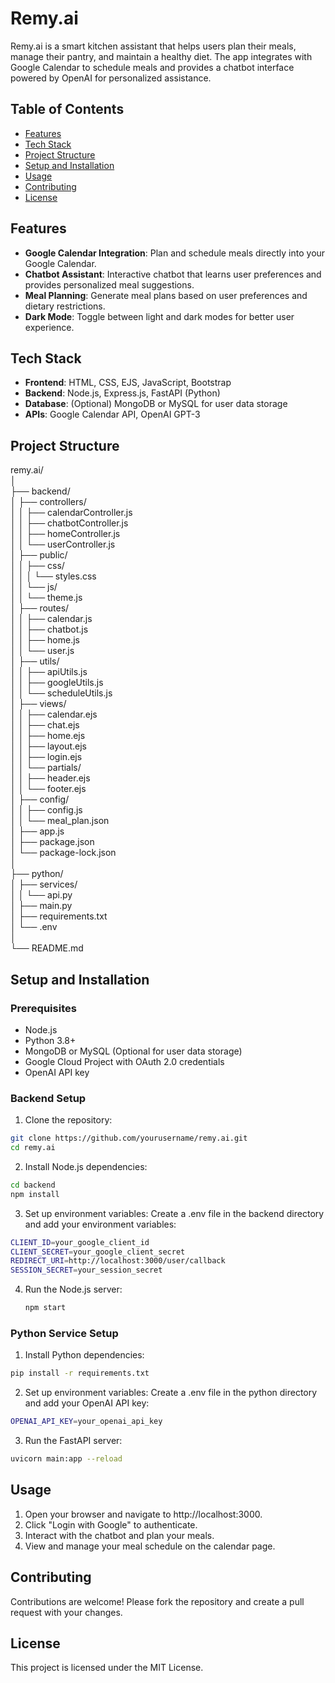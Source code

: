 # Remy.ai

Remy.ai is a smart kitchen assistant that helps users plan their meals, manage their pantry, and maintain a healthy diet. The app integrates with Google Calendar to schedule meals and provides a chatbot interface powered by OpenAI for personalized assistance.

## Table of Contents

- [Features](#features)
- [Tech Stack](#tech-stack)
- [Project Structure](#project-structure)
- [Setup and Installation](#setup-and-installation)
- [Usage](#usage)
- [Contributing](#contributing)
- [License](#license)

## Features

- **Google Calendar Integration**: Plan and schedule meals directly into your Google Calendar.
- **Chatbot Assistant**: Interactive chatbot that learns user preferences and provides personalized meal suggestions.
- **Meal Planning**: Generate meal plans based on user preferences and dietary restrictions.
- **Dark Mode**: Toggle between light and dark modes for better user experience.

## Tech Stack

- **Frontend**: HTML, CSS, EJS, JavaScript, Bootstrap
- **Backend**: Node.js, Express.js, FastAPI (Python)
- **Database**: (Optional) MongoDB or MySQL for user data storage
- **APIs**: Google Calendar API, OpenAI GPT-3

## Project Structure

remy.ai/ \
│\
├── backend/\
│ ├── controllers/\
│ │ ├── calendarController.js\
│ │ ├── chatbotController.js\
│ │ ├── homeController.js\
│ │ └── userController.js\
│ ├── public/\
│ │ ├── css/\
│ │ │ └── styles.css\
│ │ └── js/\
│ │ └── theme.js\
│ ├── routes/\
│ │ ├── calendar.js\
│ │ ├── chatbot.js\
│ │ ├── home.js\
│ │ └── user.js\
│ ├── utils/\
│ │ ├── apiUtils.js\
│ │ ├── googleUtils.js\
│ │ └── scheduleUtils.js\
│ ├── views/\
│ │ ├── calendar.ejs\
│ │ ├── chat.ejs\
│ │ ├── home.ejs\
│ │ ├── layout.ejs\
│ │ ├── login.ejs\
│ │ └── partials/\
│ │ ├── header.ejs\
│ │ └── footer.ejs\
│ ├── config/\
│ │ ├── config.js\
│ │ └── meal_plan.json\
│ ├── app.js\
│ ├── package.json\
│ └── package-lock.json\
│\
├── python/\
│ ├── services/\
│ │ └── api.py\
│ ├── main.py\
│ ├── requirements.txt\
│ └── .env\
│\
└── README.md


## Setup and Installation

### Prerequisites

- Node.js
- Python 3.8+
- MongoDB or MySQL (Optional for user data storage)
- Google Cloud Project with OAuth 2.0 credentials
- OpenAI API key

### Backend Setup

1. Clone the repository:
```bash
git clone https://github.com/yourusername/remy.ai.git
cd remy.ai
```
2. Install Node.js dependencies:
```bash
cd backend
npm install
```
3. Set up environment variables:
Create a .env file in the backend directory and add your environment variables:
```bash
CLIENT_ID=your_google_client_id
CLIENT_SECRET=your_google_client_secret
REDIRECT_URI=http://localhost:3000/user/callback
SESSION_SECRET=your_session_secret
```

4. Run the Node.js server:
    ```bash 
    npm start
    ```

### Python Service Setup

1. Install Python dependencies:

```bash
pip install -r requirements.txt
```
2. Set up environment variables:
Create a .env file in the python directory and add your OpenAI API key:

```bash
OPENAI_API_KEY=your_openai_api_key
```
3. Run the FastAPI server:
```bash
uvicorn main:app --reload
```
## Usage
1. Open your browser and navigate to http://localhost:3000.
2. Click "Login with Google" to authenticate.
3. Interact with the chatbot and plan your meals.
4. View and manage your meal schedule on the calendar page.

## Contributing
Contributions are welcome! Please fork the repository and create a pull request with your changes.

## License
This project is licensed under the MIT License.